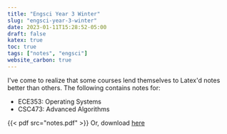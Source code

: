 ```yaml
---
title: "Engsci Year 3 Winter"
slug: "engsci-year-3-winter"
date: 2023-01-11T15:28:52-05:00
draft: false
katex: true
toc: true
tags: ["notes", "engsci"]
website_carbon: true
---
```


I've come to realize that some courses lend themselves to Latex'd notes better than others.
The following contains notes for:

- ECE353: Operating Systems
- CSC473: Advanced Algorithms




{{< pdf src="notes.pdf" >}}
Or, download [here](notes.pdf)
